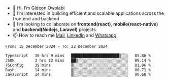- 👋 Hi, I’m Gideon Owolabi
- 👀 I’m interested in building efficient and scalable applications across the frontend and backend
- 💞️ I’m looking to collaborate on <b>frontend(react)</b>, <b>mobile(react-native)</b> and <b>backend(Nodejs, Laravel)</b> projects
- 📫 How to reach me <a href="mailto:gideoniyin2021@gmail.com">Mail</a>, <a href="https://www.linkedin.com/in/gideon-owolabi-9b667a232/">LinkedIn</a> and <a href="https://wa.me/2348055377085">Whatsapp</a>

<!---
gude1/gude1 is a ✨ special ✨ repository because its `README.md` (this file) appears on your GitHub profile.
You can click the Preview link to take a look at your changes.
--->

<!--START_SECTION:waka-->

```txt
From: 15 December 2024 - To: 22 December 2024

TypeScript   30 hrs 9 mins   █████████████████████▒░░░   85.86 %
JSON         3 hrs 12 mins   ██▒░░░░░░░░░░░░░░░░░░░░░░   09.14 %
TSConfig     39 mins         ▒░░░░░░░░░░░░░░░░░░░░░░░░   01.86 %
Bash         14 mins         ▒░░░░░░░░░░░░░░░░░░░░░░░░   00.71 %
JavaScript   14 mins         ▒░░░░░░░░░░░░░░░░░░░░░░░░   00.68 %
```

<!--END_SECTION:waka-->
